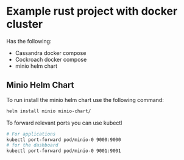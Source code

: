 # Example rust project with docker cluster
Has the following:
* Cassandra docker compose
* Cockroach docker compose
* minio helm chart

## Minio Helm Chart
To run install the minio helm chart use the following command:
```bash
helm install minio minio-chart/
```
To forward relevant ports you can use kubectl
```bash
# For applications
kubectl port-forward pod/minio-0 9000:9000
# for the dashboard 
kubectl port-forward pod/minio-0 9001:9001
```